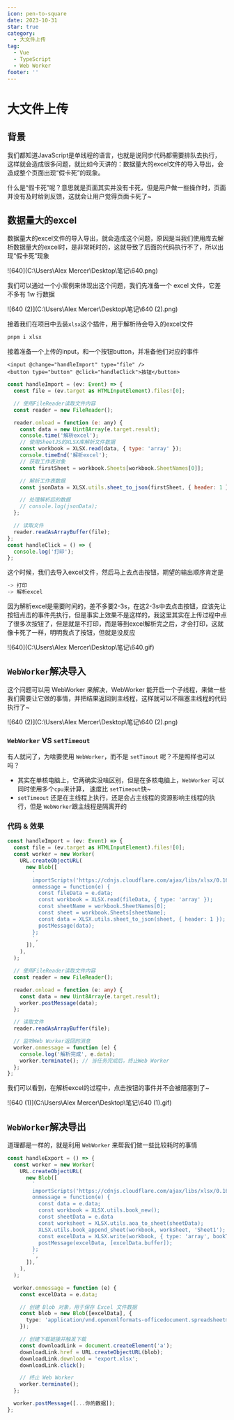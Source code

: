 ```yaml
---
icon: pen-to-square
date: 2023-10-31
star: true
category:
  - 大文件上传
tag:
  - Vue
  - TypeScript
  - Web Worker
footer: ''
---
```

# 大文件上传

## 背景

我们都知道JavaScript是单线程的语言，也就是说同步代码都需要排队去执行，这样就会造成很多问题，就比如今天讲的：数据量大的excel文件的导入导出，会造成整个页面出现“假卡死”的现象。

什么是“假卡死”呢？意思就是页面其实并没有卡死，但是用户做一些操作时，页面并没有及时给到反馈，这就会让用户觉得页面卡死了~

## 数据量大的excel

数据量大的excel文件的导入导出，就会造成这个问题，原因是当我们使用库去解析数据量大的excel时，是非常耗时的，这就导致了后面的代码执行不了，所以出现“假卡死”现象

![640](C:\Users\Alex Mercer\Desktop\笔记\640.png)

我们可以通过一个小案例来体现出这个问题，我们先准备一个 excel 文件，它差不多有 1w 行数据

![640 (2)](C:\Users\Alex Mercer\Desktop\笔记\640 (2).png)

接着我们在项目中去装`xlsx`这个插件，用于解析待会导入的excel文件

```ts
pnpm i xlsx
```

接着准备一个上传的input，和一个按钮button，并准备他们对应的事件

```vue
<input @change="handleImport" type="file" />
<button type="button" @click="handleClick">按钮</button>
```

```js
const handleImport = (ev: Event) => {
  const file = (ev.target as HTMLInputElement).files![0];

  // 使用FileReader读取文件内容
  const reader = new FileReader();

  reader.onload = function (e: any) {
    const data = new Uint8Array(e.target.result);
    console.time('解析excel');
    // 使用SheetJS的XLSX库解析文件数据
    const workbook = XLSX.read(data, { type: 'array' });
    console.timeEnd('解析excel');
    // 获取工作表对象
    const firstSheet = workbook.Sheets[workbook.SheetNames[0]];

    // 解析工作表数据
    const jsonData = XLSX.utils.sheet_to_json(firstSheet, { header: 1 });

    // 处理解析后的数据
    // console.log(jsonData);
  };

  // 读取文件
  reader.readAsArrayBuffer(file);
};
const handleClick = () => {
  console.log('打印');
};
```

这个时候，我们去导入excel文件，然后马上去点击按钮，期望的输出顺序肯定是

```js
-> 打印
-> 解析excel
```

因为解析excel是需要时间的，差不多要2-3s，在这2-3s中去点击按钮，应该先让按钮点击的事件先执行，但是事实上效果不是这样的，我这里其实在上传过程中点了很多次按钮了，但是就是不打印，而是等到excel解析完之后，才会打印，这就像卡死了一样，明明我点了按钮，但就是没反应

![640](C:\Users\Alex Mercer\Desktop\笔记\640.gif)

## `WebWorker`解决导入

这个问题可以用 WebWorker 来解决，WebWorker 能开启一个子线程，来做一些我们需要让它做的事情，并把结果返回到主线程，这样就可以不阻塞主线程的代码执行了~

![640 (2)](C:\Users\Alex Mercer\Desktop\笔记\640 (2).png)

### `WebWorker` VS `setTimeout`

有人就问了，为啥要使用 `WebWorker`，而不是 `setTimout` 呢？不是照样也可以吗？

- 其实在单核电脑上，它两确实没啥区别，但是在多核电脑上，`WebWorker` 可以同时使用多个`cpu`来计算， 速度比 `setTimeout`快~
- `setTimeout` 还是在主线程上执行，还是会占主线程的资源影响主线程的执行，但是 `WebWorker`跟主线程是隔离开的

### 代码 & 效果

```ts
const handleImport = (ev: Event) => {
  const file = (ev.target as HTMLInputElement).files![0];
  const worker = new Worker(
    URL.createObjectURL(
      new Blob([
        `
        importScripts('https://cdnjs.cloudflare.com/ajax/libs/xlsx/0.16.4/xlsx.full.min.js');
        onmessage = function(e) {
          const fileData = e.data;
          const workbook = XLSX.read(fileData, { type: 'array' });
          const sheetName = workbook.SheetNames[0];
          const sheet = workbook.Sheets[sheetName];
          const data = XLSX.utils.sheet_to_json(sheet, { header: 1 });
          postMessage(data);
        };
        `,
      ]),
    ),
  );

  // 使用FileReader读取文件内容
  const reader = new FileReader();

  reader.onload = function (e: any) {
    const data = new Uint8Array(e.target.result);
    worker.postMessage(data);
  };

  // 读取文件
  reader.readAsArrayBuffer(file);

  // 监听Web Worker返回的消息
  worker.onmessage = function (e) {
    console.log('解析完成', e.data);
    worker.terminate(); // 当任务完成后，终止Web Worker
  };
};
```

我们可以看到，在解析excel的过程中，点击按钮的事件并不会被阻塞到了~

![640 (1)](C:\Users\Alex Mercer\Desktop\笔记\640 (1).gif)

## `WebWorker`解决导出

道理都是一样的，就是利用 `WebWorker` 来帮我们做一些比较耗时的事情

```ts
const handleExport = () => {
  const worker = new Worker(
    URL.createObjectURL(
      new Blob([
        `
        importScripts('https://cdnjs.cloudflare.com/ajax/libs/xlsx/0.16.4/xlsx.full.min.js');
        onmessage = function(e) {
          const data = e.data;
          const workbook = XLSX.utils.book_new();
          const sheetData = e.data
          const worksheet = XLSX.utils.aoa_to_sheet(sheetData);
          XLSX.utils.book_append_sheet(workbook, worksheet, 'Sheet1');
          const excelData = XLSX.write(workbook, { type: 'array', bookType: 'xlsx' });
          postMessage(excelData, [excelData.buffer]);
        };
        `,
      ]),
    ),
  );

  worker.onmessage = function (e) {
    const excelData = e.data;

    // 创建 Blob 对象，用于保存 Excel 文件数据
    const blob = new Blob([excelData], {
      type: 'application/vnd.openxmlformats-officedocument.spreadsheetml.sheet',
    });

    // 创建下载链接并触发下载
    const downloadLink = document.createElement('a');
    downloadLink.href = URL.createObjectURL(blob);
    downloadLink.download = 'export.xlsx';
    downloadLink.click();

    // 终止 Web Worker
    worker.terminate();
  };

  worker.postMessage([...你的数据]);
};
```

